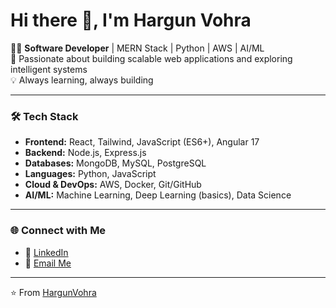 # Hi there 👋, I'm Hargun Vohra  

👨‍💻 **Software Developer** | MERN Stack | Python | AWS | AI/ML  
🚀 Passionate about building scalable web applications and exploring intelligent systems  
💡 Always learning, always building  

---

### 🛠️ Tech Stack  
- **Frontend:** React, Tailwind, JavaScript (ES6+), Angular 17
- **Backend:** Node.js, Express.js
- **Databases:** MongoDB, MySQL, PostgreSQL  
- **Languages:** Python, JavaScript  
- **Cloud & DevOps:** AWS, Docker, Git/GitHub  
- **AI/ML:** Machine Learning, Deep Learning (basics), Data Science  

---


### 🌐 Connect with Me  
- 💼 [LinkedIn](https://www.linkedin.com/in/hargun-singh-vohra-2ab542218/)  
- 📧 [Email Me](mailto:hargunvohra1973@gmail.com)  

---
⭐️ From [HargunVohra](https://github.com/HargunVohra)
